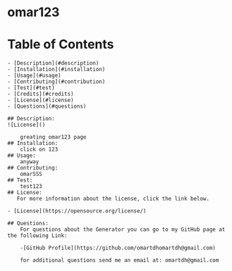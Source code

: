 # omar123

  # Table of Contents

    - [Description](#description)
    - [Installation](#installation)
    - [Usage](#usage)
    - [Contributing](#contribution)
    - [Test](#test)
    - [Credits](#credits)
    - [License](#license)
    - [Questions](#questions)

    ## Description:
    ![License]()

        greating omar123 page
    ## Installation:
        click on 123
    ## Usage:
        anyway
    ## Contributing:
        omarSSS
    ## Test:
        test123
    ## License:
       For more information about the license, click the link below.

    - [License](https://opensource.org/license/)

    ## Questions:
        For questions about the Generator you can go to my GitHub page at the following Link:

        -[GitHub Profile](https://github.com/omartdhomartdh@gmail.com)

        for additional questions send me an email at: omartdh@gmail.com
  
